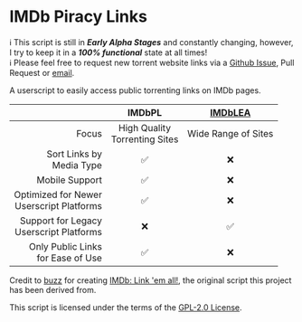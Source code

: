 # IMDb Piracy Links
ℹ️ This script is still in ***Early Alpha Stages*** and constantly changing, however, I try to keep it in a ***100% functional*** state at all times!  
ℹ️ Please feel free to request new torrent website links via a [Github Issue](https://github.com/RyanPMcL/IMDb-Piracy-Links/issues/new?template=link_reqeust.yml), Pull Request or [email](mailto:imdbpl@rymc.ca).

A userscript to easily access public torrenting links on IMDb pages.

||IMDbPL|[IMDbLEA](https://github.com/buzz/imdb-link-em-all)|
|-:|:-:|:-:|
|Focus|High Quality<br>Torrenting Sites|Wide Range of Sites|
|Sort Links by<br>Media Type|✅|❌|
|Mobile Support|✅|❌|
|Optimized for Newer<br>Userscript Platforms|✅|❌|
|Support for Legacy<br>Userscript Platforms|❌|✅|
|Only Public Links<br>for Ease of Use|✅|❌|

Credit to [buzz](https://github.com/buzz) for creating [IMDb: Link 'em all!](https://github.com/buzz/imdb-link-em-all), the original script this project has been derived from.

This script is licensed under the terms of the [GPL-2.0
License](https://github.com/RyanPMcL/IMDb-Piracy-Links/blob/main/LICENSE).
